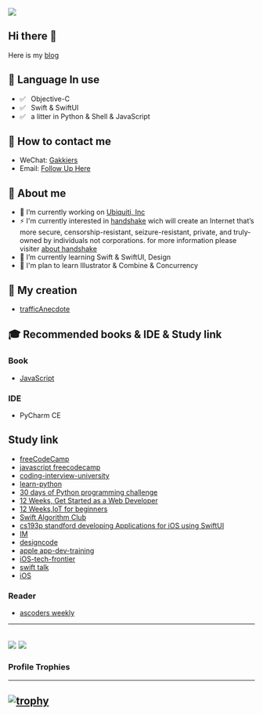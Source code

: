 

![ ](https://komarev.com/ghpvc/?username=MrChens)
<!-- count - 1000 is the real count hahhaha -->
## Hi there 👋
Here is my [blog](https://mrchens.github.io)

## 💬  Language In use

- ✅ ⁠ ⁢⁣⁡⁠ ⁢⁣⁡Objective-C
- ✅ ⁠ ⁢⁣⁡⁠ Swift & SwiftUI
- ✅ ⁠ ⁢⁣⁡⁠ a litter in ⁢⁣⁡Python & Shell & JavaScript

## 📮 How to contact me

- WeChat: [Gakkiers](wechat://Gakkier)
- Email: [Follow Up Here](mailto:mr_chens_job@outlook.com)

## 🤔 About me
- 💼 I’m currently working on [Ubiquiti, Inc](https://www.ui.com.cn)
- ⚡  I'm currently interested in [handshake](https://www.namebase.io/register/aw4x9g) wich will create an Internet that’s more secure, censorship-resistant, seizure-resistant, private, and truly-owned by individuals not corporations. for more information please visiter [about handshake](https://www.namebase.io/about/)
- 🌱 I’m currently learning Swift & SwiftUI, Design
- 🔭 I'm plan to learn Illustrator & Combine & Concurrency

## 🤪 My creation
- [trafficAnecdote](https://github.com/IFuny/trafficStatDocument)


## 🎓 Recommended books & IDE & Study link
### Book
- [JavaScript](https://github.com/GitbookIO/javascript)
<!-- - [Python](https://github.com/walter201230/Python) -->

### IDE
- PyCharm CE

## Study link
- [freeCodeCamp](https://github.com/freeCodeCamp/freeCodeCamp)
- [javascript freecodecamp](https://www.freecodecamp.org/learn/javascript-algorithms-and-data-structures/)
- [coding-interview-university](https://github.com/jwasham/coding-interview-university)
- [learn-python](https://github.com/trekhleb/learn-python)
- [30 days of Python programming challenge](https://github.com/Asabeneh/30-Days-Of-Python)
- [12 Weeks, Get Started as a Web Developer](https://github.com/microsoft/Web-Dev-For-Beginners)
- [12 Weeks,IoT for beginners](https://github.com/microsoft/IoT-For-Beginners)
- [Swift Algorithm Club](https://github.com/raywenderlich/swift-algorithm-club)
- [cs193p standford developing Applications for iOS using SwiftUI](https://cs193p.sites.stanford.edu)
- [IM](http://www.52im.net/topic-tcpipvol1.html?mobile=no)
- [designcode](https://designcode.io/swiftui-course)
- [apple app-dev-training](https://developer.apple.com/tutorials/app-dev-training)
- [iOS-tech-frontier](https://github.com/hehonghui/iOS-tech-frontier)
- [swift talk](https://talk.objc.io)
- [iOS](https://github.com/TMFuny/iOS)

### Reader
- [ascoders weekly](https://github.com/ascoders/weekly)


----
![](https://github-readme-stats.vercel.app/api/top-langs/?username=MrChens&layout=compact)
![](https://github-readme-stats.vercel.app/api?username=MrChens&show_icons=true&icon_color=0366d6&text_color=24292e&bg_color=ffffff&hide_title=true&layout=compact)
----
### Profile Trophies
----
[![trophy](https://github-profile-trophy.vercel.app/?username=MrChens)](https://github.com/ryo-ma/github-profile-trophy)
----
<!--
**MrChens/MrChens** is a ✨ _special_ ✨ repository because its `README.md` (this file) appears on your GitHub profile.

Here are some ideas to get you started:

- 🔭 I’m currently working on ...
- 🌱 I’m currently learning ...
- 👯 I’m looking to collaborate on ...
- 🤔 I’m looking for help with ...
- 💬 Ask me about ...
- 📫 How to reach me: ...
- 😄 Pronouns: ...
- ⚡ Fun fact: ...
-->

